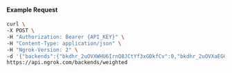 <!-- Code generated for API Clients. DO NOT EDIT. -->

#### Example Request

```bash
curl \
-X POST \
-H "Authorization: Bearer {API_KEY}" \
-H "Content-Type: application/json" \
-H "Ngrok-Version: 2" \
-d '{"backends":{"bkdhr_2uOVXWHU6IrnQ8JCtYf3xGDkfCv":0,"bkdhr_2uOVXaEGCp3oBsGf52YxrLgXQwa":1},"description":"acme weighted","metadata":"{\"environment\": \"staging\"}"}' \
https://api.ngrok.com/backends/weighted
```
